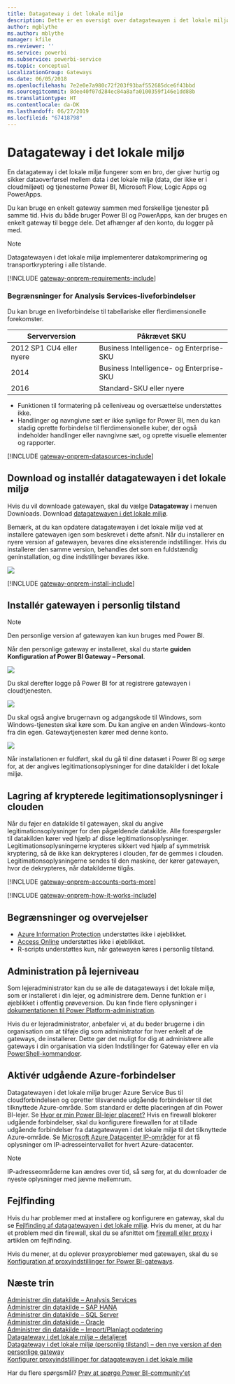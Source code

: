 ```yaml
---
title: Datagateway i det lokale miljø
description: Dette er en oversigt over datagatewayen i det lokale miljø til Power BI. Du kan bruge denne gateway til at arbejde med DirectQuery-datakilder. Du kan også bruge denne gateway til at opdatere clouddatasæt med data i det lokale miljø.
author: mgblythe
ms.author: mblythe
manager: kfile
ms.reviewer: ''
ms.service: powerbi
ms.subservice: powerbi-service
ms.topic: conceptual
LocalizationGroup: Gateways
ms.date: 06/05/2018
ms.openlocfilehash: 7e2e0e7a980c72f203f93baf552685dce6f43bbd
ms.sourcegitcommit: 8dee40f07d284ec84a8afa0100359f146e1dd88b
ms.translationtype: HT
ms.contentlocale: da-DK
ms.lasthandoff: 06/27/2019
ms.locfileid: "67418798"
---
```

# <a name="on-premises-data-gateway"></a>Datagateway i det lokale miljø

En datagateway i det lokale miljø fungerer som en bro, der giver hurtig og sikker dataoverførsel mellem data i det lokale miljø (data, der ikke er i cloudmiljøet) og tjenesterne Power BI, Microsoft Flow, Logic Apps og PowerApps.

Du kan bruge en enkelt gateway sammen med forskellige tjenester på samme tid. Hvis du både bruger Power BI og PowerApps, kan der bruges en enkelt gateway til begge dele. Det afhænger af den konto, du logger på med.

> [!NOTE]
> Datagatewayen i det lokale miljø implementerer datakomprimering og transportkryptering i alle tilstande.

<!-- Shared Requirements Include -->
[!INCLUDE [gateway-onprem-requirements-include](./includes/gateway-onprem-requirements-include.md)]

### <a name="limitations-of-analysis-services-live-connections"></a>Begrænsninger for Analysis Services-liveforbindelser

Du kan bruge en liveforbindelse til tabellariske eller flerdimensionelle forekomster.

| **Serverversion** | **Påkrævet SKU** |
| --- | --- |
| 2012 SP1 CU4 eller nyere |Business Intelligence- og Enterprise-SKU |
| 2014 |Business Intelligence- og Enterprise-SKU |
| 2016 |Standard-SKU eller nyere |

* Funktionen til formatering på celleniveau og oversættelse understøttes ikke.
* Handlinger og navngivne sæt er ikke synlige for Power BI, men du kan stadig oprette forbindelse til flerdimensionelle kuber, der også indeholder handlinger eller navngivne sæt, og oprette visuelle elementer og rapporter.

<!-- Shared Install steps Include -->
[!INCLUDE [gateway-onprem-datasources-include](./includes/gateway-onprem-datasources-include.md)]

## <a name="download-and-install-the-on-premises-data-gateway"></a>Download og installér datagatewayen i det lokale miljø

Hvis du vil downloade gatewayen, skal du vælge **Datagateway** i menuen Downloads. Download [datagatewayen i det lokale miljø](http://go.microsoft.com/fwlink/?LinkID=820925).

Bemærk, at du kan opdatere datagatewayen i det lokale miljø ved at installere gatewayen igen som beskrevet i dette afsnit. Når du installerer en nyere version af gatewayen, bevares dine eksisterende indstillinger. Hvis du installerer den samme version, behandles det som en fuldstændig geninstallation, og dine indstillinger bevares ikke.

![](media/service-gateway-onprem/powerbi-download-data-gateway.png)

<!-- Shared Install steps Include -->
[!INCLUDE [gateway-onprem-install-include](./includes/gateway-onprem-install-include.md)]

## <a name="install-the-gateway-in-personal-mode"></a>Installér gatewayen i personlig tilstand

> [!NOTE]
> Den personlige version af gatewayen kan kun bruges med Power BI.

Når den personlige gateway er installeret, skal du starte **guiden Konfiguration af Power BI Gateway – Personal**.

![](media/service-gateway-onprem/personal-gateway-launch-configuration.png)

Du skal derefter logge på Power BI for at registrere gatewayen i cloudtjenesten.

![](media/service-gateway-onprem/personal-gateway-signin.png)

Du skal også angive brugernavn og adgangskode til Windows, som Windows-tjenesten skal køre som. Du kan angive en anden Windows-konto fra din egen. Gatewaytjenesten kører med denne konto.

![](media/service-gateway-onprem/personal-gateway-windows-service.png)

Når installationen er fuldført, skal du gå til dine datasæt i Power BI og sørge for, at der angives legitimationsoplysninger for dine datakilder i det lokale miljø.

<a name="credentials"></a>

## <a name="storing-encrypted-credentials-in-the-cloud"></a>Lagring af krypterede legitimationsoplysninger i clouden

Når du føjer en datakilde til gatewayen, skal du angive legitimationsoplysninger for den pågældende datakilde. Alle forespørgsler til datakilden kører ved hjælp af disse legitimationsoplysninger. Legitimationsoplysningerne krypteres sikkert ved hjælp af symmetrisk kryptering, så de ikke kan dekrypteres i clouden, før de gemmes i clouden. Legitimationsoplysningerne sendes til den maskine, der kører gatewayen, hvor de dekrypteres, når datakilderne tilgås.

<!-- Account and Port information -->
[!INCLUDE [gateway-onprem-accounts-ports-more](./includes/gateway-onprem-accounts-ports-more.md)]

<!-- How the gateway works -->
[!INCLUDE [gateway-onprem-how-it-works-include](./includes/gateway-onprem-how-it-works-include.md)]

## <a name="limitations-and-considerations"></a>Begrænsninger og overvejelser

* [Azure Information Protection](https://docs.microsoft.com/microsoft-365/enterprise/protect-files-with-aip
) understøttes ikke i øjeblikket.
* [Access Online](https://products.office.com/access) understøttes ikke i øjeblikket.
* R-scripts understøttes kun, når gatewayen køres i personlig tilstand.

## <a name="tenant-level-administration"></a>Administration på lejerniveau

Som lejeradministrator kan du se alle de datagateways i det lokale miljø, som er installeret i din lejer, og administrere dem. Denne funktion er i øjeblikket i offentlig prøveversion. Du kan finde flere oplysninger i [dokumentationen til Power Platform-administration](/power-platform/admin/onpremises-data-gateway-management).

Hvis du er lejeradministrator, anbefaler vi, at du beder brugerne i din organisation om at tilføje dig som administrator for hver enkelt af de gateways, de installerer. Dette gør det muligt for dig at administrere alle gateways i din organisation via siden Indstillinger for Gateway eller en via [PowerShell-kommandoer](service-gateway-high-availability-clusters.md#powershell-support-for-gateway-clusters). 

## <a name="enabling-outbound-azure-connections"></a>Aktivér udgående Azure-forbindelser

Datagatewayen i det lokale miljø bruger Azure Service Bus til cloudforbindelsen og opretter tilsvarende udgående forbindelser til det tilknyttede Azure-område. Som standard er dette placeringen af din Power BI-lejer. Se [Hvor er min Power BI-lejer placeret?](https://powerbi.microsoft.com/documentation/powerbi-admin-where-is-my-tenant-located/)
Hvis en firewall blokerer udgående forbindelser, skal du konfigurere firewallen for at tillade udgående forbindelser fra datagatewayen i det lokale miljø til det tilknyttede Azure-område. Se [Microsoft Azure Datacenter IP-områder](https://www.microsoft.com/download/details.aspx?id=41653) for at få oplysninger om IP-adresseintervallet for hvert Azure-datacenter.
> [!NOTE]
> IP-adresseområderne kan ændres over tid, så sørg for, at du downloader de nyeste oplysninger med jævne mellemrum. 

## <a name="troubleshooting"></a>Fejlfinding

Hvis du har problemer med at installere og konfigurere en gateway, skal du se [Fejlfinding af datagatewayen i det lokale miljø](service-gateway-onprem-tshoot.md). Hvis du mener, at du har et problem med din firewall, skal du se afsnittet om [firewall eller proxy](service-gateway-onprem-tshoot.md#firewall-or-proxy) i artiklen om fejlfinding.

Hvis du mener, at du oplever proxyproblemer med gatewayen, skal du se [Konfiguration af proxyindstillinger for Power BI-gateways](service-gateway-proxy.md).

## <a name="next-steps"></a>Næste trin

[Administrer din datakilde – Analysis Services](service-gateway-enterprise-manage-ssas.md)  
[Administrer din datakilde – SAP HANA](service-gateway-enterprise-manage-sap.md)  
[Administrer din datakilde – SQL Server](service-gateway-enterprise-manage-sql.md)  
[Administrer din datakilde – Oracle](service-gateway-onprem-manage-oracle.md)  
[Administrer din datakilde – Import/Planlagt opdatering](service-gateway-enterprise-manage-scheduled-refresh.md)  
[Datagateway i det lokale miljø – detaljeret](service-gateway-onprem-indepth.md)  
[Datagateway i det lokale miljø (personlig tilstand) – den nye version af den personlige gateway](service-gateway-personal-mode.md)  
[Konfigurer proxyindstillinger for datagatewayen i det lokale miljø](service-gateway-proxy.md)  

Har du flere spørgsmål? [Prøv at spørge Power BI-community'et](http://community.powerbi.com/)
